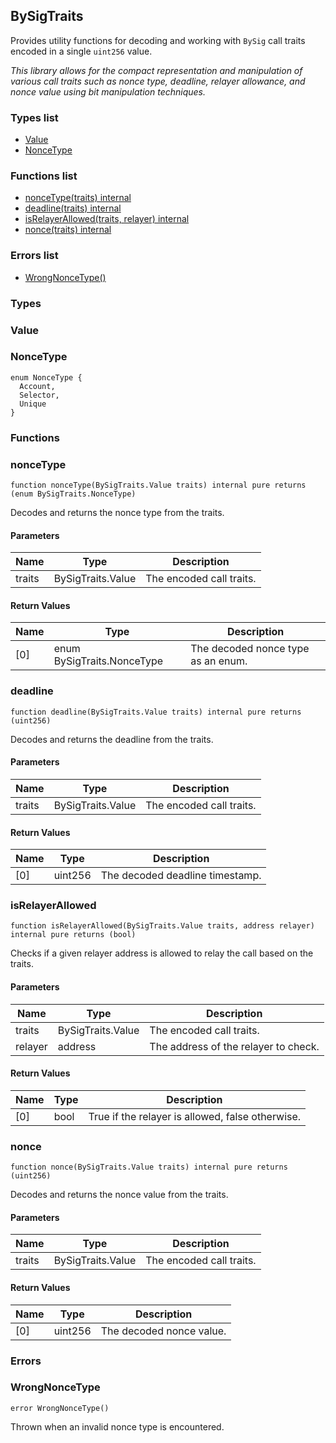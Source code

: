 
## BySigTraits

Provides utility functions for decoding and working with `BySig` call traits encoded in a single `uint256` value.

_This library allows for the compact representation and manipulation of various call traits such as nonce type,
deadline, relayer allowance, and nonce value using bit manipulation techniques._

### Types list
- [Value](#value)
- [NonceType](#noncetype)

### Functions list
- [nonceType(traits) internal](#noncetype)
- [deadline(traits) internal](#deadline)
- [isRelayerAllowed(traits, relayer) internal](#isrelayerallowed)
- [nonce(traits) internal](#nonce)

### Errors list
- [WrongNonceType() ](#wrongnoncetype)

### Types
### Value

### NonceType

```solidity
enum NonceType {
  Account,
  Selector,
  Unique
}
```

### Functions
### nonceType

```solidity
function nonceType(BySigTraits.Value traits) internal pure returns (enum BySigTraits.NonceType)
```
Decodes and returns the nonce type from the traits.

#### Parameters

| Name | Type | Description |
| ---- | ---- | ----------- |
| traits | BySigTraits.Value | The encoded call traits. |

#### Return Values

| Name | Type | Description |
| ---- | ---- | ----------- |
[0] | enum BySigTraits.NonceType | The decoded nonce type as an enum. |

### deadline

```solidity
function deadline(BySigTraits.Value traits) internal pure returns (uint256)
```
Decodes and returns the deadline from the traits.

#### Parameters

| Name | Type | Description |
| ---- | ---- | ----------- |
| traits | BySigTraits.Value | The encoded call traits. |

#### Return Values

| Name | Type | Description |
| ---- | ---- | ----------- |
[0] | uint256 | The decoded deadline timestamp. |

### isRelayerAllowed

```solidity
function isRelayerAllowed(BySigTraits.Value traits, address relayer) internal pure returns (bool)
```
Checks if a given relayer address is allowed to relay the call based on the traits.

#### Parameters

| Name | Type | Description |
| ---- | ---- | ----------- |
| traits | BySigTraits.Value | The encoded call traits. |
| relayer | address | The address of the relayer to check. |

#### Return Values

| Name | Type | Description |
| ---- | ---- | ----------- |
[0] | bool | True if the relayer is allowed, false otherwise. |

### nonce

```solidity
function nonce(BySigTraits.Value traits) internal pure returns (uint256)
```
Decodes and returns the nonce value from the traits.

#### Parameters

| Name | Type | Description |
| ---- | ---- | ----------- |
| traits | BySigTraits.Value | The encoded call traits. |

#### Return Values

| Name | Type | Description |
| ---- | ---- | ----------- |
[0] | uint256 | The decoded nonce value. |

### Errors
### WrongNonceType

```solidity
error WrongNonceType()
```
Thrown when an invalid nonce type is encountered.

